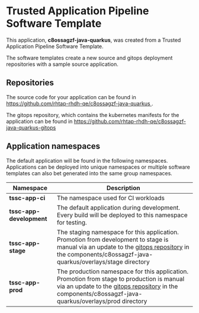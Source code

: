 # Trusted Application Pipeline Software Template

This application, **c8ossagzf-java-quarkus**, was created from a Trusted Application Pipeline Software Template.

The software templates create a new source and gitops deployment repositories with a sample source application. 

## Repositories

The source code for your application can be found in [https://github.com/rhtap-rhdh-qe/c8ossagzf-java-quarkus ](https://github.com/rhtap-rhdh-qe/c8ossagzf-java-quarkus ).
 
The gitops repository, which contains the kubernetes manifests for the application can be found in 
[https://github.com/rhtap-rhdh-qe/c8ossagzf-java-quarkus-gitops ](https://github.com/rhtap-rhdh-qe/c8ossagzf-java-quarkus-gitops ) 

## Application namespaces 

The default application will be found in the following namespaces. Applications can be deployed into unique namespaces or multiple software templates can also bet generated into the same group namespaces.  

|  Namespace   |  Description   |  
| -------- | -------- |
| **tssc-app-ci** | The namespace used for CI workloads |
| **tssc-app-development** | The default application during development. Every build will be deployed to this namespace for testing. |
| **tssc-app-stage** | The staging namespace for this application. Promotion from development to stage is manual via an update to the [gitops repository](https://github.com/rhtap-rhdh-qe/c8ossagzf-java-quarkus-gitops ) in the components/c8ossagzf-java-quarkus/overlays/stage directory |
| **tssc-app-prod** | The production namespace for this application. Promotion from stage to production is manual via an update to the [gitops repository](https://github.com/rhtap-rhdh-qe/c8ossagzf-java-quarkus-gitops ) in the components/c8ossagzf-java-quarkus/overlays/prod directory |
